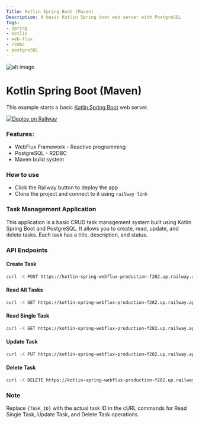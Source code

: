 ```yaml
---
Title: Kotlin Spring Boot (Maven)
Description: A basic Kotlin Spring boot web server with PostgreSQL
Tags:
- spring
- kotlin
- web-flux
- r2dbc
- postgreSQL
---
```


![alt image](https://devicons.railway.app/i/spring.svg)
# Kotlin Spring Boot (Maven)

This example starts a basic [Kotlin Spring Boot](https://spring.io/projects/spring-boot) web server.

[![Deploy on Railway](https://railway.app/button.svg)](https://railway.app/template/d7dHuj?referralCode=eeaXpJ)

### Features:
- WebFlux Framework - Reactive programming
- PostgreSQL - R2DBC
- Maven build system

### How to use
- Click the Railway button to deploy the app
- Clone the project and connect to it using `railway link`

### Task Management Application

This application is a basic CRUD task management system built using Kotlin Spring Boot and PostgreSQL. It allows you to create, read, update, and delete tasks. Each task has a title, description, and status.

### API Endpoints

#### Create Task
```sh
curl -X POST https://kotlin-spring-webflux-production-f282.up.railway.app/tasks -H "Content-Type: application/json" -d '{"title":"Test Task","description":"This is a test task","status":"pending"}'
```

#### Read All Tasks
```sh
curl -X GET https://kotlin-spring-webflux-production-f282.up.railway.app/tasks
```

#### Read Single Task
```sh
curl -X GET https://kotlin-spring-webflux-production-f282.up.railway.app/tasks/{TASK_ID}
```

#### Update Task
```sh
curl -X PUT https://kotlin-spring-webflux-production-f282.up.railway.app/tasks/{TASK_ID} -H "Content-Type: application/json" -d '{"title":"Updated Task","description":"This is an updated test task","status":"completed"}'
```

#### Delete Task
```sh
curl -X DELETE https://kotlin-spring-webflux-production-f282.up.railway.app/tasks/{TASK_ID}
```

### Note
Replace `{TASK_ID}` with the actual task ID in the cURL commands for Read Single Task, Update Task, and Delete Task operations.
